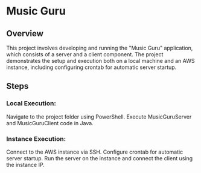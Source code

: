 # Music Guru
## Overview
This project involves developing and running the "Music Guru" application, which consists of a server and a client component. The project demonstrates the setup and execution both on a local machine and an AWS instance, including configuring crontab for automatic server startup.

## Steps
### Local Execution:
Navigate to the project folder using PowerShell.
Execute MusicGuruServer and MusicGuruClient code in Java.

### Instance Execution:
Connect to the AWS instance via SSH.
Configure crontab for automatic server startup.
Run the server on the instance and connect the client using the instance IP.
